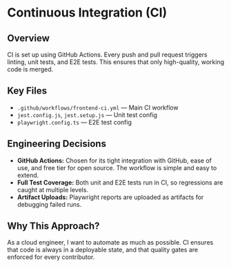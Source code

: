 # Continuous Integration (CI)

## Overview
CI is set up using GitHub Actions. Every push and pull request triggers linting, unit tests, and E2E tests. This ensures that only high-quality, working code is merged.

## Key Files
- `.github/workflows/frontend-ci.yml` — Main CI workflow
- `jest.config.js`, `jest.setup.js` — Unit test config
- `playwright.config.ts` — E2E test config

## Engineering Decisions
- **GitHub Actions:**
  Chosen for its tight integration with GitHub, ease of use, and free tier for open source. The workflow is simple and easy to extend.
- **Full Test Coverage:**
  Both unit and E2E tests run in CI, so regressions are caught at multiple levels.
- **Artifact Uploads:**
  Playwright reports are uploaded as artifacts for debugging failed runs.

## Why This Approach?
As a cloud engineer, I want to automate as much as possible. CI ensures that code is always in a deployable state, and that quality gates are enforced for every contributor. 